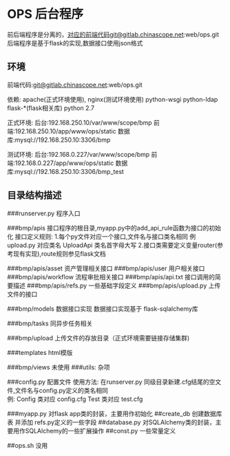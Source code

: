 OPS 后台程序
===========================
前后端程序是分离的，对应的前端代码git@gitlab.chinascope.net:web/ops.git
后端程序是基于flask的实现,数据接口使用json格式



环境
-----------------------------------
前端代码:git@gitlab.chinascope.net:web/ops.git

依赖:
    apache(正式环境使用),
    nginx(测试环境使用)
    python-wsgi python-ldap flask-*(flask相关库) python 2.7

正式环境:
    后台:192.168.250.10/var/www/scope/bmp
    前端:192.168.250.10/app/www/ops/static
    数据库:mysql://192.168.250.10:3306/bmp
    
测试环境:
    后台:192.168.0.227/var/www/scope/bmp
    前端:192.168.0.227/app/www/ops/static
    数据库:mysql://192.168.250.10:3306/bmp_test

目录结构描述
-----------------------------------
###runserver.py 
    程序入口
    
    
###bmp/apis
    接口程序的根目录,myapp.py中的add_api_rule函数为接口的初始化
    接口定义规则:
        1.每个py文件对应一个接口,文件名与接口类名相同
            例 upload.py  对应类名 UploadApi 类名首字母大写
        2.接口类需要定义变量router(参考现有实现),route规则参见flask文档
        
###bmp/apis/asset
    资产管理相关接口
###bmp/apis/user
    用户相关接口
###bmp/apis/workflow
    流程审批相关接口 
###bmp/apis/api.txt
    接口调用的简要描述
###bmp/apis/refs.py
    一些基础字段定义
###bmp/apis/upload.py
    上传文件的接口
        
###bmp/models
    数据接口实现
    数据接口实现基于 flask-sqlalchemy库
    
###bmp/tasks
    同异步任务相关

###bmp/upload
    上传文件的存放目录（正式环境需要链接存储集群)
    
###templates
    html模版
    
###bmp/views
    未使用
###utils:
    杂项
    
###config.py
    配置文件
        使用方法:
            在runserver.py 同级目录新建.cfg结尾的空文件,文件名与config.py定义的类名相同    
        例:
            Config 类对应 config.cfg
            Test 类对应 test.cfg
        
###myapp.py
    对flask app类的封装，主要用作初始化
##create_db
    创建数据库表 并添加 refs.py定义的一些字段
##database.py
    对SQLAlchemy类的封装，主要用作SQLAlchemy的一些扩展操作
##const.py
    一些常量定义

##ops.sh
    没用